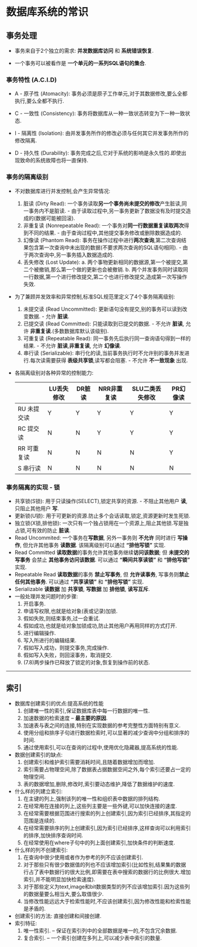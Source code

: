 # 数据库系统的常识


## 事务处理

- 事务来自于2个独立的需求: **并发数据库访问** 和 **系统错误恢复**.

- 一个事务可以被看作是 **一个单元的一系列SQL语句的集合**.
  
### 事务特性 (A.C.I.D)

- A - 原子性 (Atomacity): 事务必须是原子工作单元,对于其数据修改,要么全都执行,要么全都不执行.

- C - 一致性 (Consistency): 事务将数据库从一种一致状态转变为下一种一致状态.

- I - 隔离性 (Isolation): 由并发事务所作的修改必须与任何其它并发事务所作的修改隔离.

- D - 持久性 (Durability): 事务完成之后,它对于系统的影响是永久性的.即使出现致命的系统故障也将一直保持.
  
### 事务的隔离级别

- 不对数据库进行并发控制,会产生异常情况:
  
  1. 脏读 (Dirty Read): 一个事务读取**另一个事务尚未提交的修改**产生脏读,同一事务内不是脏读. - 由于读取过程中,另一事务更新了数据没有及时提交造成的(数据可能被回滚).
  2. 非重复读 (Nonrepeatable Read): 一个事务对**同一行数据重复读取两次**得到不同的结果. - 由于查询过程中,其他提交事务修改或删除数据造成的.
  3. 幻像读 (Phantom Read): 事务在操作过程中进行**两次查询**,第二次查询结果包含第一次查询中未出现的数据(不要求两次查询的SQL语句相同). - 由于两次查询中,另一事务插入数据造成的.
  4. 丢失修改 (Lost Update): a. 两个事物更新相同的数据源,第一个被提交,第二个被撤销,那么第一个做的更新也会被撤销. b. 两个并发事务同时读取同一行数据,第一个进行修改提交,第二个也进行修改提交,造成第一次写操作失效.

- 为了兼顾并发效率和异常控制,标准SQL规范里定义了4个事务隔离级别:
  
  1. 未提交读 (Read Uncommitted): 更新语句没有提交,别的事务可以读到改变数据. - 允许 **脏读**.
  2. 已提交读 (Read Committed): 只能读取到已提交的数据. - 不允许 **脏读**, 允许 **非重复读**.(多数数据库默认该级别).
  3. 可重复读 (Repeatable Read): 同一事务先后执行同一查询语句得到一样的结果. - 不允许 **脏读**,**非重复读**, 允许 **幻像读**.
  4. 串行读 (Serializable): 串行化的读,当前事务执行时不允许别的事务并发进行.每次读需要获得 **表级共享锁**,读写都会阻塞. - 不允许 **不一致现象** 出现.

- 各隔离级别对各种异常的控制能力:
  
  |         | LU丢失修改 | DR脏读 | NRR非重复读 | SLU二类丢失修改 | PR幻像读 |
  | ------- | ------ | ---- | ------- | --------- | ----- |
  | RU 未提交读 | Y      | Y    | Y       | Y         | Y     |
  | RC 提交读  | N      | N    | Y       | Y         | Y     |
  | RR 可重复读 | N      | N    | N       | N         | Y     |
  | S 串行读   | N      | N    | N       | N         | N     |

### 事务隔离的实现 - 锁

- 共享锁(S锁): 用于只读操作(SELECT),锁定共享的资源. - 不阻止其他用户 **读**, 只阻止其他用户 **写**.
- 更新锁(U锁): 用于可更新的资源.防止多个会话读取,锁定,资源更新时发生死锁.
- 独立锁(X锁,排他锁): 一次只有一个独占锁用在一个资源上,阻止其他锁.写是独占锁,可有效的防止 **脏读**.
- Read Uncommited: 一个事务在**写数据**, 另外一事务则 **不允许** 同时进行 **写操作**, 但允许其他事务 **读数据**. 该隔离级别可以通过 **“排他写锁”** 实现.
- Read Committed **读取数据**的事务允许其他事务继续**访问该数据**; 但 **未提交的写事务** 会禁止 **其他事务访问该数据**. 可以通过 **“瞬间共享读锁”** 和 **“排他写锁”** 实现.
- Repeatable Read **读取数据**的事务 **禁止写事务**, 但 **允许读事务**, 写事务则**禁止任何其他事务**. 可以通过 **“共享读锁”** 和 **“排他写锁”** 实现.
- Serializable **读数据** 加 **共享锁**, **写数据** 加 **排他锁**, **读写互斥**.
- 一般处理并发问题时的步骤:
  1. 开启事务.
  2. 申请写权限,也就是给对象(表或记录)加锁.
  3. 假如失败,则结束事务,过一会重试.
  4. 假如成功,也就是给对象加锁成功,防止其他用户再用同样的方式打开.
  5. 进行编辑操作.
  6. 写入所进行的编辑结果.
  7. 假如写入成功，则提交事务,完成操作.
  8. 假如写入失败，则回滚事务，取消提交.
  9. (7.8)两步操作已释放了锁定的对象,恢复到操作前的状态.

---

## 索引

- 数据库创建索引的优点:提高系统的性能
  1. 创建唯一性的索引,保证数据库表中每一行数据的唯一性.
  2. 加速数据的检索速度 – **最主要的原因**.
  3. 加速表与表之间的连接,特别在实现数据的参考完整性方面特别有意义.
  4. 使用分组和排序子句进行数据检索时,可以显著的减少查询中分组和排序的时间.
  5. 通过使用索引,可以在查询的过程中,使用优化隐藏器,提高系统的性能.
- 数据创建索引的缺点:
  1. 创建索引和维护索引需要消耗时间,且随着数据增加而增加.
  2. 索引需要占物理空间,除了数据表占据数据空间之外,每个索引还要占一定的物理空间.
  3. 表的数据增加,删除,修改时,索引要动态维护,降低了数据维护的速度.
- 什么样的列建立索引:
  1. 在主键的列上,强制该列的唯一性和组织表中数据的排列结构.
  2. 在经常用在连接的列上,这些列主要是一些外键,可以加快连接的速度.
  3. 在经常需要根据范围进行搜索的列上创建索引,因为索引已经排序,其指定的范围是连续的.
  4. 在经常需要排序的列上创建索引,因为索引已经排序,这样查询可以利用索引的排序,加快排序查询时间.
  5. 在经常使用在where子句中的列上面创建索引,加快条件的判断速度.
- 什么样的列不创建索引:
  1. 在查询中很少使用或者作为参考的列不应该创建索引.
  2. 对于那些只有很少数据值的列也不应该增加索引(比如性别,结果集的数据行占了表中数据行的很大比例,即需要在表中搜索的数据行的比例很大.增加索引,并不能明显加快检索速度).
  3. 对于那些定义为text,image和bit数据类型的列不应该增加索引.因为这些列的数据量要么相当大,要么取值很少.
  4. 当修改性能远远大于检索性能时,不应该创建索引,因为修改性能和检索性能是矛盾的.
- 创建索引的方法: 直接创建和间接创建.<br />
- 索引特征:
  1. 唯一性索引. – 保证在索引列中的全部数据是唯一的,不包含冗余数据.
  2. 复合索引. – 一个索引创建在多列上,可以减少表中索引的数量.
